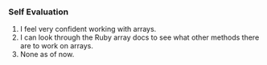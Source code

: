 ### Self Evaluation

1. I feel very confident working with arrays.
1. I can look through the Ruby array docs to see what other methods there are to work on arrays.
1. None as of now.
